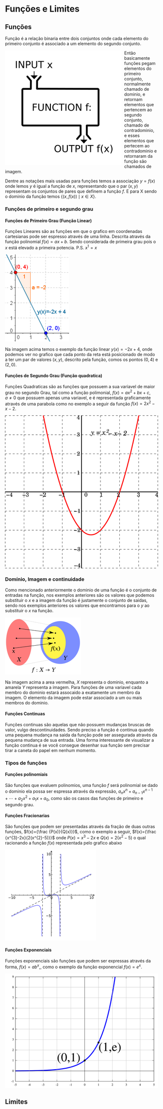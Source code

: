 # Funções e Limites

## Funções

Função é a relação binaria entre dois conjuntos onde cada elemento do primeiro conjunto é associado a um elemento do segundo conjunto.

<img src="../img/Function_machine2.svg"
     alt="Função maquina"
     style="float: left; margin-right: 10px;"
     />

Então basicamente funções pegam elementos do primeiro conjunto, normalmente chamado de dominio, e retornam elementos que pertencem ao segundo conjunto, chamado de contradominio, e esses elementos que pertecem ao contradominio e retornaram da função são chamados de imagem.

Dentre as notações mais usadas para funções temos a associação $y = f(x)$ onde lemos $y$ é igual a função de $x$, representando que o par $(x,y)$ representam os conjuntos de pares que definem a função $f$. E para X sendo o dominio da função temos
$\{(x,f(x))\mid x\in X\}$.

### Funções de primeiro e segundo grau

#### Funções de Primeiro Grau (Função Linear)

Funções Lineares são as funções em que o grafico em coordenadas cartesianas pode ser espresso através de uma linha. Descrita através da função polinomial $f(x)=ax+b$. Sendo considerada de primeira grau pois o $x$ está elevado a primeira potencia. P.S. $x^1 = x$

<img src="../img/Wiki_linearna_funkcija_eks1.png"
     alt="Função Linear"
     style="margin-right: 10px;"
     />

Na imagem acima temos o exemplo da função linear $y(x)=-2x+4$, onde podemos ver no grafico que cada ponto da reta está posicionado de modo a ter um par de valores $(x,y)$, descrito pela função, comos os pontos $(0,4)$ e $(2,0)$.

#### Funções de Segundo Grau (Função quadratica)

Funções Quadraticas são as funções que possuem a sua variavel de maior grau no segundo Grau, tal como a função polimonial, $f(x)=ax^{2}+bx+c,\quad a\neq 0$ que possuem apenas uma variavel, e é representada graficamente através de uma parabola como no exemplo a seguir da função $f(x)=2x^{2}-x-2$.

<img src="../img/Tschirnhausen cubic.svg"
     alt="Parabola"
     style="margin-right: 10px;"
     />

### Domínio, Imagem e continuidade

Como mencionado anteriormente o dominio de uma função é o conjunto de entradas na função, nos exemplos anteriores são os valores que podemos substituir o $x$ e a imagem da função é justamente o conjunto de saidas, sendo nos exemplos anteriores os valores que encontramos para o $y$ ao substituir o $x$ na função.

<img src="../img/250px-Codomain2.SVG.png"
     alt="dominio codominio e imagem."
     style="margin-right: 10px;"
/>

Na imagem acima a area vermelha, $X$ representa o dominio, enquanto a amarela $Y$ representa a imagem. Para funções de uma variavel cada membro do dominio estará assocaido a exatamente um membro da imagem. O elemento da imagem pode estar associado a um ou mais membros do dominio.

#### Funções Continuas

Funções continuas são aquelas que não possuem mudanças bruscas de valor, vulgo descontinuidades. Sendo preciso a função é continua quando uma pequena mudança na saida da função pode ser assegurada através da pequena mudança de sua entrada. Uma forma interessante de visualizar a função continua é se você consegue desenhar sua função sem precisar tirar a caneta do papel em nenhum momento.

### Tipos de funções

#### Funções polinomiais

São funções que evaluem polinomios, uma função $f$ será polinomial se dado o dominio ela possa ser espressa através da expressão, ${\displaystyle a_{n}x^{n}+a_{n-1}x^{n-1}+\cdots +a_{2}x^{2}+a_{1}x+a_{0}}$, como são os casos das funções de primeiro e segundo grau.

#### Funções Fracionarias

São funções que podem ser presentadas através da fração de duas outras funções, $f(x)={\frac {P(x)}{Q(x)}}$, como o exemplo a seguir, $f(x)={\frac {x^{3}-2x}{2(x^{2}-5)}}$ onde $P(x) = x ^{3} - 2x$ e $Q(x) = 2(x^{2}-5)$ o qual racionando a função $f(x)$ representada pelo grafico abaixo

<img src="../img/300px-RationalDegree3.svg.png"
     alt="dominio codominio e imagem."
     style="margin-right: 10px;"
/>

#### Funções Exponenciais

Funções exponenciais são funções que podem ser expressas através da forma, ${\displaystyle f(x)=ab^{x},}$, como o exemplo da função exponencial $f(x) = e^{x}$.

<img src="../img/Exp.svg"
     alt="dominio codominio e imagem."
     style="margin-right: 10px;"
/>

## Limites
